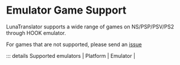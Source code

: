 # Emulator Game Support

LunaTranslator supports a wide range of games on NS/PSP/PSV/PS2 through HOOK emulator. 

For games that are not supported, please send an [issue](https://lunatranslator.org/Resource/game_support)

::: details Supported emulators
| Platform | Emulator |